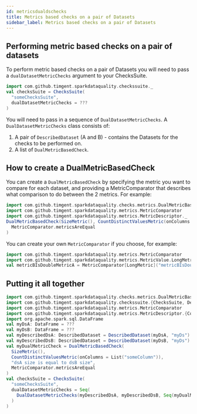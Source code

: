```yaml
---
id: metricsdualdschecks
title: Metrics based checks on a pair of Datasets
sidebar_label: Metrics based checks on a pair of Datasets
---
```

## Performing metric based checks on a pair of datasets
To perform metric based checks on a pair of Datasets you will need to pass a 
`dualDatasetMetricChecks` argument to your ChecksSuite.

```scala mdoc:compile-only
import com.github.timgent.sparkdataquality.checkssuite._
val checksSuite = ChecksSuite(
  "someChecksSuite", 
  dualDatasetMetricChecks = ???
)
```
You will need to pass in a sequence of `DualDatasetMetricChecks`. A `DualDatasetMetricChecks` class consists of:
1. A pair of `DescribedDataset` (A and B) - contains the Datasets for the checks to be performed on.
2. A list of `DualMetricBasedCheck`.

## How to create a DualMetricBasedCheck

You can create a `DualMetricBasedCheck` by specifying the metric you want to compare for each dataset, and providing
a MetricComparator that describes what comparison to do between the 2 metrics. For example:
```scala mdoc:compile-only
import com.github.timgent.sparkdataquality.checks.metrics.DualMetricBasedCheck
import com.github.timgent.sparkdataquality.metrics.MetricComparator
import com.github.timgent.sparkdataquality.metrics.MetricDescriptor._
DualMetricBasedCheck(SizeMetric(), CountDistinctValuesMetric(onColumns = List("someColumn")), "dsA size is equal to dsB size",
  MetricComparator.metricsAreEqual
)
```

You can create your own `MetricComparator` if you choose, for example:
```scala mdoc:compile-only
import com.github.timgent.sparkdataquality.metrics.MetricComparator
import com.github.timgent.sparkdataquality.metrics.MetricValue.LongMetric
val metricBIsDoubleMetricA = MetricComparator[LongMetric]("metricBIsDoubleMetricA", (metricA, metricB) => metricB == metricA * 2)
```

## Putting it all together
```scala mdoc:compile-only
import com.github.timgent.sparkdataquality.checks.metrics.DualMetricBasedCheck
import com.github.timgent.sparkdataquality.checkssuite.{ChecksSuite, DescribedDataset, DualDatasetMetricChecks, SingleDatasetMetricChecks}
import com.github.timgent.sparkdataquality.metrics.MetricComparator
import com.github.timgent.sparkdataquality.metrics.MetricDescriptor.{CountDistinctValuesMetric, SizeMetric}
import org.apache.spark.sql.DataFrame
val myDsA: DataFrame = ???
val myDsB: DataFrame = ???
val myDescribedDsA: DescribedDataset = DescribedDataset(myDsA, "myDs")
val myDescribedDsB: DescribedDataset = DescribedDataset(myDsB, "myDs")
val myDualMetricCheck = DualMetricBasedCheck(
  SizeMetric(),
  CountDistinctValuesMetric(onColumns = List("someColumn")),
  "dsA size is equal to dsB size",
  MetricComparator.metricsAreEqual
)
val checksSuite = ChecksSuite(
  "someChecksSuite",
  dualDatasetMetricChecks = Seq(
    DualDatasetMetricChecks(myDescribedDsA, myDescribedDsB, Seq(myDualMetricCheck))
  )
)
```